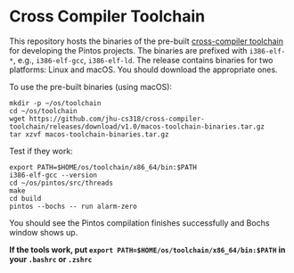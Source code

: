 # Cross Compiler Toolchain

This repository hosts the binaries of the pre-built 
[cross-compiler toolchain](https://www.cs.jhu.edu/~huang/cs318/fall21/project/setup.html) for 
developing the Pintos projects. The binaries are prefixed with `i386-elf-*`,
e.g., `i386-elf-gcc`, `i386-elf-ld`. The release contains binaries for two platforms: 
Linux and macOS. You should download the appropriate ones.

To use the pre-built binaries (using macOS):

```
mkdir -p ~/os/toolchain
cd ~/os/toolchain
wget https://github.com/jhu-cs318/cross-compiler-toolchain/releases/download/v1.0/macos-toolchain-binaries.tar.gz
tar xzvf macos-toolchain-binaries.tar.gz
```

Test if they work:

```
export PATH=$HOME/os/toolchain/x86_64/bin:$PATH
i386-elf-gcc --version
cd ~/os/pintos/src/threads
make
cd build
pintos --bochs -- run alarm-zero
```

You should see the Pintos compilation finishes successfully and Bochs window 
shows up.

**If the tools work, put `export PATH=$HOME/os/toolchain/x86_64/bin:$PATH` 
in your `.bashrc` or `.zshrc`**

